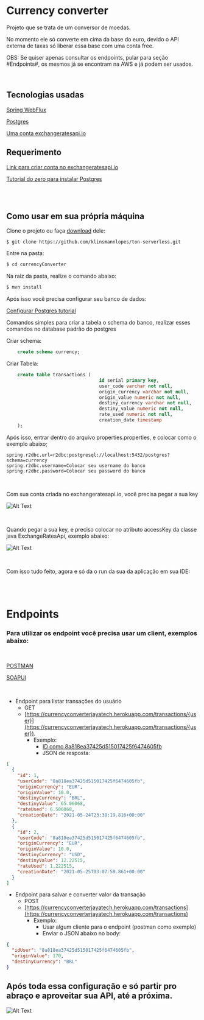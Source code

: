 # Currency converter
Projeto que se trata de um conversor de moedas.

No momento ele só converte em cima da base do euro, devido o API externa de taxas só liberar essa base com uma conta free.

OBS: Se quiser apenas consultar os endpoints, pular para seção #Endpoints#, os mesmos já se encontram na AWS e já podem ser usados.

<br />

## Tecnologias usadas

[Spring WebFlux](https://docs.spring.io/spring-framework/docs/current/reference/html/web-reactive.html)

[Postgres](https://www.postgresql.org/download/)

[Uma conta exchangeratesapi.io](https://exchangeratesapi.io/)

## Requerimento

[Link para criar conta no exchangeratesapi.io](https://exchangeratesapi.io/)

[Tutorial do zero para instalar Postgres](https://www.postgresql.org/download/)

<br /><br />

## Como usar em sua própria máquina

Clone o projeto ou faça [download](https://github.com/klinsmannlopes/currencyConverter.git) dele:

```git
$ git clone https://github.com/klinsmannlopes/ton-serverless.git
```

Entre na pasta:

```sh
$ cd currencyConverter
```

Na raiz da pasta, realize o comando abaixo:

```sh
$ mvn install
```

Após isso você precisa configurar seu banco de dados:

[Configurar Postgres tutorial](https://www.devmedia.com.br/postgresql-tutorial/33025)

Comandos simples para criar a tabela o schema do banco, realizar esses comandos no database padrão do postgres

Criar schema:

```sql
    create schema currency;
```

Criar Tabela:

```sql
    create table transactions (
                                  id serial primary key,
                                  user_code varchar not null,
                                  origin_currency varchar not null,
                                  origin_value numeric not null,
                                  destiny_currency varchar not null,
                                  destiny_value numeric not null,
                                  rate_used numeric not null,
                                  creation_date timestamp
    );
```

Após isso, entrar  dentro do arquivo properties.properties, e colocar como o exemplo abaixo;

```
spring.r2dbc.url=r2dbc:postgresql://localhost:5432/postgres?schema=currency
spring.r2dbc.username=Colocar seu username do banco
spring.r2dbc.password=Colocar seu password do banco
```
<br />

Com sua conta criada no exchangeratesapi.io, você precisa pegar a sua key

![Alt Text](https://media.giphy.com/media/ebko7iT5sdHN9Dwgy0/giphy.gif)

<br />

Quando pegar a sua key, e preciso colocar no atributo accessKey da classe java ExchangeRatesApi, exemplo abaixo:

![Alt Text](https://media.giphy.com/media/uZvgXci5Jrc7Fk3lBc/giphy.gif)

<br />


Com isso tudo feito, agora e só da o run da sua da aplicação em sua IDE:

<br /><br />

# Endpoints

### Para utilizar os endpoint você precisa usar um client, exemplos abaixo:

<br />

[POSTMAN](https://www.postman.com)

[SOAPUI](https://www.soapui.org)

<br />

- Endpoint para listar transações do usuário
    - GET
    - [https://currencyconverterjayatech.herokuapp.com/transactions/{user}](https://currencyconverterjayatech.herokuapp.com/transactions/{user}).
        - Exemplo:
            - [ID como 8a818ea37425d515017425f6474605fb](https://currencyconverterjayatech.herokuapp.com/transactions/8a818ea37425d515017425f6474605fb)
            - JSON de resposta:

```json
[
  {
    "id": 1,
    "userCode": "8a818ea37425d515017425f6474605fb",
    "originCurrency": "EUR",
    "originValue": 10.0,
    "destinyCurrency": "BRL",
    "destinyValue": 65.06068,
    "rateUsed": 6.506068,
    "creationDate": "2021-05-24T23:38:19.816+00:00"
  },
  {
    "id": 2,
    "userCode": "8a818ea37425d515017425f6474605fb",
    "originCurrency": "EUR",
    "originValue": 10.0,
    "destinyCurrency": "USD",
    "destinyValue": 12.22515,
    "rateUsed": 1.222515,
    "creationDate": "2021-05-25T03:07:59.861+00:00"
  }
]
```

- Endpoint para salvar e converter valor da transação
    - POST
    - [https://currencyconverterjayatech.herokuapp.com/transactions](https://currencyconverterjayatech.herokuapp.com/transactions)
        - Exemplo:
            - Usar algum cliente para o endpoint (postman como exemplo)
            - Enviar o JSON abaixo no body:

```json
{
  "idUser": "8a818ea37425d515017425f6474605fb",
  "originValue": 170,
  "destinyCurrency": "BRL"
}
```

## Após toda essa configuração e só partir pro abraço e aproveitar sua API, até a próxima.


![Alt Text](https://media.giphy.com/media/eEXxfHQJ0dWOrctI55/giphy.gif)